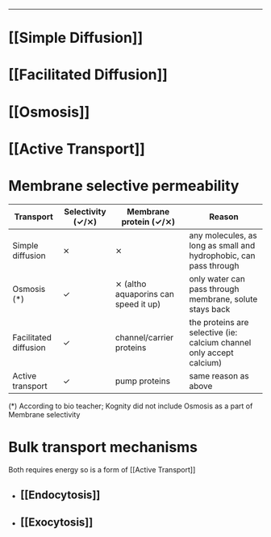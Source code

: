 ___
# [[Simple Diffusion]]
# [[Facilitated Diffusion]]
# [[Osmosis]]
# [[Active Transport]]
# Membrane selective permeability

| Transport             | Selectivity (✓/⨯) | Membrane protein (✓/⨯)               | Reason                                                               |
| --------------------- | ----------------- | ------------------------------------ | -------------------------------------------------------------------- |
| Simple diffusion      | ⨯                 | ⨯                                    | any molecules, as long as small and hydrophobic, can pass through    |
| Osmosis (\*)          | ✓                 | ⨯ (altho aquaporins can speed it up) | only water can pass through membrane, solute stays back              |
| Facilitated diffusion | ✓                 | channel/carrier proteins             | the proteins are selective (ie: calcium channel only accept calcium) |
| Active transport      | ✓                 | pump proteins                        | same reason as above                                                 |
(\*) According to bio teacher; Kognity did not include Osmosis as a part of Membrane selectivity
# Bulk transport mechanisms
Both requires energy so is a form of [[Active Transport]]
- ## [[Endocytosis]]
- ## [[Exocytosis]]
